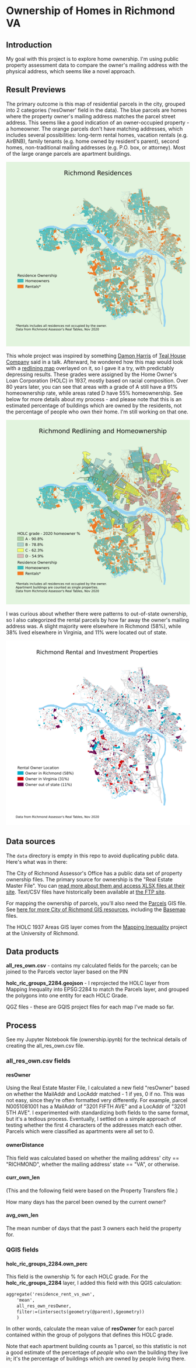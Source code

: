 # Ownership of Homes in Richmond VA

## Introduction

My goal with this project is to explore home ownership. I'm using public property assessment data to compare the owner's mailing address with the physical address, which seems like a novel approach. 

## Result Previews

The primary outcome is this map of residential parcels in the city, grouped into 2 categories ('resOwner' field in the data). The blue parcels are homes where the property owner's mailing address matches the parcel street address. This seems like a good indication of an owner-occupied property - a homeowner. The orange parcels don't have matching addresses, which includes several possibilities: long-term rental homes, vacation rentals (e.g. AirBNB), family tenants (e.g. home owned by resident's parent), second homes, non-traditional mailing addresses (e.g. P.O. box, or attorney). Most of the large orange parcels are apartment buildings.

![Richmond homes - owned vs rented](images/rent_vs_own.png)

This whole project was inspired by something [Damon Harris](https://twitter.com/ThatsDame) of [Teal House Company](https://www.tealhousecompany.com/) said in a talk. Afterward, he wondered how this map would look with a [redlining map](https://dsl.richmond.edu/panorama/redlining/) overlayed on it, so I gave it a try, with predictably depressing results. These grades were assigned by the Home Owner's Loan Corporation (HOLC) in 1937, mostly based on racial composition. Over 80 years later, you can see that areas with a grade of A still have a 91% homeownership rate, while areas rated D have 55% homeownership. See below for more details about my process - and please note that this is an estimated percentage of buildings which are owned by the residents, not the percentage of people who own their home. I'm still working on that one.

![HOLC redlining areas correspond to much lower homeownership rates](images/redlined_ownership.png)

I was curious about whether there were patterns to out-of-state ownership, so I also categorized the rental parcels by how far away the owner's mailing address was. A slight majority were elsewhere in Richmond (58%), while 38% lived elsewhere in Virginia, and 11% were located out of state.

![Richmond rentals, categorized by owner distance](images/owner_distance.png)

## Data sources

The `data` directory is empty in this repo to avoid duplicating public data. Here's what was in there:

The City of Richmond Assessor's Office has a public data set of property ownership files. The primary source for ownership is the "Real Estate Master File". You can [read more about them and access XLSX files at their site](https://www.rva.gov/assessor-real-estate/data-request). Text/CSV files have historically been available at [the FTP site](ftp://ftp.ci.richmond.va.us/Assessor/Real%20Tables/).

For mapping the ownership of parcels, you'll also need the [Parcels](https://richmond-geo-hub-cor.hub.arcgis.com/datasets/parcels-1/) GIS file. See [here for more City of Richmond GIS resources](https://www.rva.gov/information-technology/geographic-information-systems), including the [Basemap](https://richmond-geo-hub-cor.hub.arcgis.com/search?tags=basemap) files.

The HOLC 1937 Areas GIS layer comes from the [Mapping Inequality](https://dsl.richmond.edu/panorama/redlining/#loc=13/37.549/-77.514&city=richmond-va) project at the University of Richmond.

## Data products

**all_res_own.csv** - contains my calculated fields for the parcels; can be joined to the Parcels vector layer based on the PIN

**holc_ric_groups_2284.geojson** - I reprojected the HOLC layer from Mapping Inequality into EPSG:2284 to match the Parcels layer, and grouped the polygons into one entity for each HOLC Grade.

QGZ files - these are GQIS project files for each map I've made so far.

## Process

See my Jupyter Notebook file (ownership.ipynb) for the technical details of creating the all_res_own.csv file.

### all_res_own.csv fields

#### resOwner

Using the Real Estate Master File, I calculated a new field "resOwner" based on whether the MailAddr and LocAddr matched - 1 if yes, 0 if no. This was not easy, since they're often formatted very differently. For example, parcel N0051081001 has a MailAddr of "3201 FIFTH AVE" and a LocAddr of "3201 5TH AVE". I experimented with standardizing both fields to the same format, but it's a tedious process. Eventually, I settled on a simple approach of testing whether the first 4 characters of the addresses match each other. Parcels which were classified as apartments were all set to 0.

#### ownerDistance

This field was calculated based on whether the mailing address' city == "RICHMOND", whether the mailing address' state == "VA", or otherwise.

#### curr_own_len

(This and the following field were based on the Property Transfers file.) 

How many days has the parcel been owned by the current owner?

#### avg_own_len

The mean number of days that the past 3 owners each held the property for.

### QGIS fields

#### holc_ric_groups_2284.own_perc

This field is the ownership % for each HOLC grade. For the **holc_ric_groups_2284** layer, I added this field with this QGIS calculation:

    aggregate('residence_rent_vs_own',
        'mean',
        all_res_own_resOwner,
        filter:=(intersects(geometry(@parent),$geometry))
        )

In other words, calculate the mean value of **resOwner** for each parcel contained within the group of polygons that defines this HOLC grade.

Note that each apartment building counts as 1 parcel, so this statistic is not a good estimate of the percentage of *people* who own the building they live in; it's the percentage of buildings which are owned by people living there.